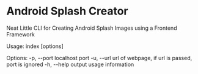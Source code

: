 # Android Splash Creator
Neat Little CLI for Creating Android Splash Images using a Frontend Framework

Usage: index [options]

Options:
  -p, --port <number>  localhost port
  -u, --url <string>   url of webpage, if url is passed, port is ignored
  -h, --help           output usage information
